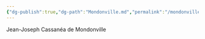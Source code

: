 ```yaml
---
{"dg-publish":true,"dg-path":"Mondonville.md","permalink":"/mondonville/"}
---
```


Jean-Joseph Cassanéa de Mondonville